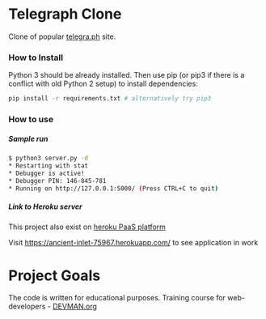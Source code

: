 # Telegraph Clone

Clone of popular [telegra.ph](http://telegra.ph/) site.

### How to Install

Python 3 should be already installed. Then use pip (or pip3 if there is a conflict with old Python 2 setup) to install dependencies:

```bash
pip install -r requirements.txt # alternatively try pip3
```

### How to use
##### Sample run
```bash
$ python3 server.py -d
* Restarting with stat
* Debugger is active!
* Debugger PIN: 146-845-781
* Running on http://127.0.0.1:5000/ (Press CTRL+C to quit)
```
##### Link to Heroku server
This project also exist on [heroku PaaS platform](https://www.heroku.com/)

Visit https://ancient-inlet-75967.herokuapp.com/ to see application in work


# Project Goals

The code is written for educational purposes. Training course for web-developers - [DEVMAN.org](https://devman.org)
